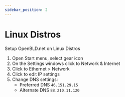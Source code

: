 ```yaml
---
sidebar_position: 2
---
```


# Linux Distros

Setup OpenBLD.net on Linux Distros

1. Open Start menu, select gear icon
2. On the Settings windows click to Network & Internet
3. Click to Ethernet > Network
4. Click to edit IP settings
5. Change DNS settings:
    - Preferred DNS `46.151.29.15`
    - Alternate DNS `88.210.11.120`

